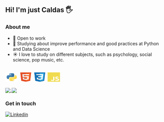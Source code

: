 ## Hi! I'm just Caldas 🖐

### About me

* 💼 Open to work
* 🚀 Studying about improve performance and good practices at Python and Data Science
* ☀  I love to study on different subjects, such as psychology, social science, pop music, etc.

<div style="display: inline_block"> <br/>
  <img align="center" alt="nextjs" height="30" width="40" src="https://github.com/devicons/devicon/blob/master/icons/python/python-original.svg">
  <img align="center" alt="HTML" height="30" width="40" src="https://raw.githubusercontent.com/devicons/devicon/master/icons/html5/html5-original.svg">
  <img align="center" alt="CSS" height="30" width="40" src="https://raw.githubusercontent.com/devicons/devicon/master/icons/css3/css3-original.svg">
  <img align="center" alt="Js" height="30" width="40" src="https://raw.githubusercontent.com/devicons/devicon/master/icons/javascript/javascript-plain.svg">
  
 </div><br/>

<a href="https://github.com/mathcald">
  <img height="150em" align="center" src="https://github-readme-stats.vercel.app/api?username=mathcald&show_icons=true&theme=radical"/>
  <img height="150em" align="center" src="https://github-readme-stats.vercel.app/api/top-langs/?username=mathcald&layout=compact&langs_count=7&theme=radical"/>
</a>




### Get in touch
[![Linkedin](https://img.shields.io/badge/LinkedIn-0077B5?style=for-the-badge&logo=linkedin&logoColor=white)](https://www.linkedin.com/in/matheus--caldas/)

